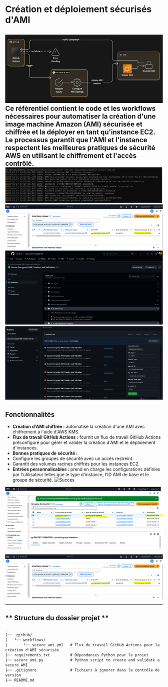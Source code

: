 # Création et déploiement sécurisés d'AMI
![Succes](img/main_diagram.PNG)
Ce référentiel contient le code et les workflows nécessaires pour automatiser la création d'une image machine Amazon (AMI) sécurisée et chiffrée et la déployer en tant qu'instance EC2. Le processus garantit que l'AMI et l'instance respectent les meilleures pratiques de sécurité AWS en utilisant le chiffrement et l'accès contrôlé.
![Succes](img/Capture.PNG)
![Succes](img/Capture3.PNG)
![Succes](img/Capture6.PNG)
![Succes](img/Capture7.PNG)
---

## **Fonctionnalités**
- **Création d'AMI chiffrée :** automatise la création d'une AMI avec chiffrement à l'aide d'AWS KMS.
- **Flux de travail GitHub Actions :** fournit un flux de travail GitHub Actions préconfiguré pour gérer et valider la création d'AMI et le déploiement d'instances.
- **Bonnes pratiques de sécurité :**
- Configure les groupes de sécurité avec un accès restreint.
- Garantit des volumes racines chiffrés pour les instances EC2.
- **Entrées personnalisables :** prend en charge les configurations définies par l'utilisateur telles que le type d'instance, l'ID AMI de base et le groupe de sécurité.
![Succes](img/Capture1.PNG)

![Succes](img/Capture2.PNG)

![Succes](img/Capture3.PNG)

---

## ** Structure du dossier  projet **
```plaintext
.
├── .github/
│   └── workflows/
│       └── secure_ami.yml   # Flux de travail GitHub Actions pour la création d'AMI sécurisée
├── requirements.txt         # Dépendances Python pour le projet
├── secure_ami.py            # Python script to create and validate a secure AMI
├── .gitignore               # Fichiers à ignorer dans le contrôle de version
├── README.md

